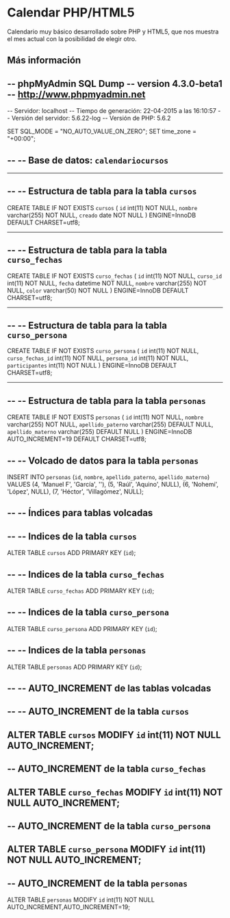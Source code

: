 Calendar PHP/HTML5
==================

Calendario muy básico desarrollado sobre PHP y HTML5, que nos muestra el mes actual con la posibilidad de elegir otro.

Más información
---------------
-- phpMyAdmin SQL Dump
-- version 4.3.0-beta1
-- http://www.phpmyadmin.net
--
-- Servidor: localhost
-- Tiempo de generación: 22-04-2015 a las 16:10:57
-- Versión del servidor: 5.6.22-log
-- Versión de PHP: 5.6.2

SET SQL_MODE = "NO_AUTO_VALUE_ON_ZERO";
SET time_zone = "+00:00";

--
-- Base de datos: `calendariocursos`
--

-- --------------------------------------------------------

--
-- Estructura de tabla para la tabla `cursos`
--

CREATE TABLE IF NOT EXISTS `cursos` (
`id` int(11) NOT NULL,
  `nombre` varchar(255) NOT NULL,
  `creado` date NOT NULL
) ENGINE=InnoDB DEFAULT CHARSET=utf8;

-- --------------------------------------------------------

--
-- Estructura de tabla para la tabla `curso_fechas`
--

CREATE TABLE IF NOT EXISTS `curso_fechas` (
`id` int(11) NOT NULL,
  `curso_id` int(11) NOT NULL,
  `fecha` datetime NOT NULL,
  `nombre` varchar(255) NOT NULL,
  `color` varchar(50) NOT NULL
) ENGINE=InnoDB DEFAULT CHARSET=utf8;

-- --------------------------------------------------------

--
-- Estructura de tabla para la tabla `curso_persona`
--

CREATE TABLE IF NOT EXISTS `curso_persona` (
`id` int(11) NOT NULL,
  `curso_fechas_id` int(11) NOT NULL,
  `persona_id` int(11) NOT NULL,
  `participantes` int(11) NOT NULL
) ENGINE=InnoDB DEFAULT CHARSET=utf8;

-- --------------------------------------------------------

--
-- Estructura de tabla para la tabla `personas`
--

CREATE TABLE IF NOT EXISTS `personas` (
`id` int(11) NOT NULL,
  `nombre` varchar(255) NOT NULL,
  `apellido_paterno` varchar(255) DEFAULT NULL,
  `apellido_materno` varchar(255) DEFAULT NULL
) ENGINE=InnoDB AUTO_INCREMENT=19 DEFAULT CHARSET=utf8;

--
-- Volcado de datos para la tabla `personas`
--

INSERT INTO `personas` (`id`, `nombre`, `apellido_paterno`, `apellido_materno`) VALUES
(4, 'Manuel F', 'García', ''),
(5, 'Raúl', 'Aquino', NULL),
(6, 'Nohemi', 'López', NULL),
(7, 'Héctor', 'Villagómez', NULL);

--
-- Índices para tablas volcadas
--

--
-- Indices de la tabla `cursos`
--
ALTER TABLE `cursos`
 ADD PRIMARY KEY (`id`);

--
-- Indices de la tabla `curso_fechas`
--
ALTER TABLE `curso_fechas`
 ADD PRIMARY KEY (`id`);

--
-- Indices de la tabla `curso_persona`
--
ALTER TABLE `curso_persona`
 ADD PRIMARY KEY (`id`);

--
-- Indices de la tabla `personas`
--
ALTER TABLE `personas`
 ADD PRIMARY KEY (`id`);

--
-- AUTO_INCREMENT de las tablas volcadas
--

--
-- AUTO_INCREMENT de la tabla `cursos`
--
ALTER TABLE `cursos`
MODIFY `id` int(11) NOT NULL AUTO_INCREMENT;
--
-- AUTO_INCREMENT de la tabla `curso_fechas`
--
ALTER TABLE `curso_fechas`
MODIFY `id` int(11) NOT NULL AUTO_INCREMENT;
--
-- AUTO_INCREMENT de la tabla `curso_persona`
--
ALTER TABLE `curso_persona`
MODIFY `id` int(11) NOT NULL AUTO_INCREMENT;
--
-- AUTO_INCREMENT de la tabla `personas`
--
ALTER TABLE `personas`
MODIFY `id` int(11) NOT NULL AUTO_INCREMENT,AUTO_INCREMENT=19;
